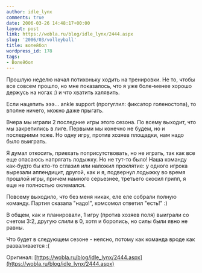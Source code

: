 ```yaml
---
author: idle_lynx
comments: true
date: 2006-03-26 14:48:17+00:00
layout: post
link: https://wobla.ru/blog/idle_lynx/2444.aspx
slug: '2006/03/volleyball'
title: волейбол
wordpress_id: 178
tags:
- Волейбол
---
```


Прошлую неделю начал потихоньку ходить на тренировки. Не то, чтобы все совсем прошло, но мне показалось, что я уже боле-менее хорошо держусь на ногах :) и что хватить халявить.

Если нацепить эээ... ankle support (прогуглил: фиксатор голеностопа), то вполне ничего, можно даже прыгать.

Вчера мы играли 2 последние игры этого сезона. По всему выходит, что мы закрепились в лиге. Первыми мы конечно не будем, но и последними тоже. Но одну игру, против хозяев площадки, нам надо было выиграть.

Я думал откосить, приехать поприсутствовать, но не играть, так как все еще опасаюсь напрягать лодыжку. Но не тут-то было! Наша команду как-будто бы кто-то сглазил или наложил проклятие: у одного игрока вырезали аппендицит, другой, как и я, подвернул лодыжку во время прошлой игры, причем намного серьезнее, третьего скосил грипп, я еще не полностью оклемался.

Повсему выходило, что без меня никак, еле еле собрали полную команду. Партия сказала "надо!", комсомол ответил "есть!" :)

В общем, как и планировали, 1 игру (против хозяев поля) выиграли со счетом 3:2, другую слили в 0, хотя и боролись, но силы были явно не равны.

Что будет в следующем сезоне - неясно, потому как команда вроде как разваливается :(

Оригинал: [https://wobla.ru/blog/idle_lynx/2444.aspx](https://wobla.ru/blog/idle_lynx/2444.aspx)
